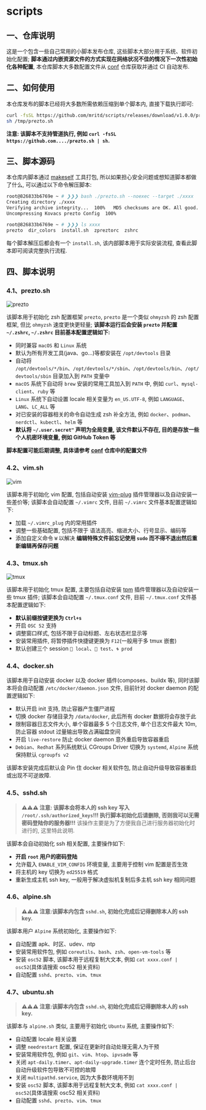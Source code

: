 # scripts

## 一、仓库说明

这是一个包含一些自己常用的小脚本发布仓库, 这些脚本大部分用于系统、软件初始化配置; **脚本通过内嵌资源文件的方式实现在网络状况不佳的情况下一次性初始化各种配置**,
本仓库脚本大多数配置文件从 [conf](https://github.com/mritd/conf) 仓库获取并通过 CI 自动发布.

## 二、如何使用

本仓库发布的脚本已经将大多数所需依赖压缩到单个脚本内, 直接下载执行即可:

```sh
curl -fsSL https://github.com/mritd/scripts/releases/download/v1.0.0/prezto.sh > /tmp/prezto.sh
sh /tmp/prezto.sh
```

**注意: 该脚本不支持管道执行, 例如 `curl -fsSL https://github.com..../prezto.sh | sh`.**

## 三、脚本源码

本仓库内脚本通过 [makeself](https://github.com/megastep/makeself) 工具打包, 所以如果担心安全问题或想知道脚本都做了什么, 可以通过以下命令解压脚本:

```sh
root@826833b6769e ~ # ❯❯❯ bash ./prezto.sh --noexec --target ./xxxx
Creating directory ./xxxx
Verifying archive integrity...  100%   MD5 checksums are OK. All good.
Uncompressing Kovacs prezto Config  100%

root@826833b6769e ~ # ❯❯❯ ls xxxx
prezto  dir_colors  install.sh  zpreztorc  zshrc
```

每个脚本解压后都会有一个 `install.sh`, 该内部脚本用于实际安装流程, 查看此脚本即可阅读完整执行流程.

## 四、脚本说明

### 4.1、prezto.sh

![prezto](images/prezto.jpeg)

该脚本用于初始化 zsh 配置框架 `prezto`, `prezto` 是一个类似 `ohmyzsh` 的 zsh 配置框架, 但比 `ohmyzsh` 速度更快更轻量; **该脚本运行后会安装 `prezto` 并配置 `~/.zshrc`, `~/.zshrc` 目前基本配置逻辑如下:**

- 同时兼容 `macOS` 和 `Linux` 系统
- 默认为所有开发工具(java、go...)等都安装在 `/opt/devtools` 目录
- 自动将 `/opt/devtools/*/bin`、`/opt/devtools/*/sbin`、`/opt/devtools/bin`、`/opt/devtools/sbin` 目录加入到 `PATH` 变量中
- `macOS` 系统下自动将 `brew` 安装的常用工具加入到 `PATH` 中, 例如 `curl`、`mysql-client`、`ruby` 等
- `Linux` 系统下自动设置 locale 相关变量为 `en_US.UTF-8`, 例如 `LANGUAGE`、`LANG`、`LC_ALL` 等
- 对已安装的容器相关的命令自动生成 zsh 补全方法, 例如 `docker`、`podman`、`nerdctl`、`kubectl`、`helm` 等
- **默认将 `~/.user.secret"` 声明为全局变量, 该文件默认不存在, 目的是存放一些个人机密环境变量, 例如 GitHub Token 等**

**脚本配置可能后期调整, 具体请参考 [conf](https://github.com/mritd/conf) 仓库中的配置文件**

### 4.2、vim.sh

![vim](images/vim.jpeg)

该脚本用于初始化 vim 配置, 包括自动安装 [vim-plug](https://github.com/junegunn/vim-plug) 插件管理器以及自动安装一些差价等; 该脚本会自动配置 `~/.vimrc` 文件, 目前 `~/.vimrc` 文件基本配置逻辑如下:

- 加载 `~/.vimrc_plug` 内的常用插件
- 调整一些基础配置, 包括不限于 语法高亮、缩进大小、行号显示、编码等
- 添加自定义命令 `W` 以解决 **编辑特殊文件前忘记使用 `sudo` 而不得不退出然后重新编辑再保存问题**

### 4.3、tmux.sh

![tmux](images/tmux.jpeg)

该脚本用于初始化 tmux 配置, 主要包括自动安装 [tpm](https://github.com/tmux-plugins/tpm) 插件管理器以及自动安装一些 tmux 插件; 该脚本会自动配置 `~/.tmux.conf` 文件, 目前 `~/.tmux.conf` 文件基本配置逻辑如下:

- **默认前缀按键更换为 `Ctrl+s`**
- 开启 `OSC 52` 支持
- 调整窗口样式, 包括不限于自动标题、左右状态栏显示等
- 安装常用插件, 将暂停插件快捷键更换为 `F12`(一般用于多 tmux 嵌套)
- 默认创建三个 session `🍁 local`、`🌋 test`、`🌀 prod`

### 4.4、docker.sh

该脚本用于自动安装 docker 以及 docker 插件(composes、buildx 等), 同时该脚本将会自动配置 `/etc/docker/daemon.json` 文件, 目前针对 docker daemon 的配置逻辑如下:

- 默认开启 init 支持, 防止容器产生僵尸进程
- 切换 docker 存储目录为 `/data/docker`, 此后所有 docker 数据将会存放于此
- 限制容器日志文件大小, 单个容器最多 5 个日志文件, 单个日志文件最大 10m, 防止容器 stdout 过量输出导致占满磁盘空间
- 开启 `live-restore` 防止 docker daemon 意外重启导致容器重启
- `Debian`、`Redhat` 系列系统默认 CGroups Driver 切换为 `systemd`, `Alpine` 系统保持默认 `cgroupfs v2`

该脚本安装完成后默认会 Pin 住 docker 相关软件包, 防止自动升级导致容器重启或出现不可逆故障.

### 4.5、sshd.sh

> **⚠️⚠️⚠️ 注意: 该脚本会将本人的 ssh key 写入 `/root/.ssh/authorized_keys`!!! 执行脚本初始化后请删除, 否则我可以无需密码登陆你的服务器!!!** 该操作主要是为了方便我自己进行服务器初始化时进行的, 这里特此说明.

该脚本会自动初始化 ssh 相关配置, 主要操作如下:

- **开启 `root` 用户的密码登陆**
- 允许载入 `ENABLE_VIM_CONFIG` 环境变量, 主要用于控制 vim 配置是否生效
- 将主机的 key 切换为 `ed25519` 格式
- 重新生成主机 ssh key, 一般用于解决虚拟机复制后多主机 ssh key 相同问题

### 4.6、alpine.sh

>  **⚠️⚠️⚠️ 注意:该脚本内包含 `sshd.sh`, 初始化完成后记得删除本人的 ssh key.**

该脚本用户 `Alpine` 系统初始化, 主要操作如下:

- 自动配置 apk、时区、udev、ntp
- 安装常用软件包, 例如 `coreutils`、`bash`、`zsh`、`open-vm-tools` 等
- 安装 `osc52` 脚本, 该脚本用于远程复制大文本, 例如 `cat xxxx.conf | osc52`(具体请搜索 osc52 相关资料)
- 自动配置 `sshd`、`prezto`、`vim`、`tmux`

### 4.7、ubuntu.sh

>  **⚠️⚠️⚠️ 注意:该脚本内包含 `sshd.sh`, 初始化完成后记得删除本人的 ssh key.**

该脚本与 `alpine.sh` 类似, 主要用于初始化 `Ubuntu` 系统, 主要操作如下:

- 自动配置 locale 相关设置
- 调整 `needrestart` 配置, 保证在更新时自动处理无需人为干预
- 安装常用软件包, 例如 `git`、`vim`、`htop`、`ipvsadm` 等
- 关闭 `apt-daily.timer`、`apt-daily-upgrade.timer` 连个定时任务, 防止后台自动升级软件包导致不可控的故障
- 关闭 `multipathd.service`, 因为大多数环境用不到
- 安装 `osc52` 脚本, 该脚本用于远程复制大文本, 例如 `cat xxxx.conf | osc52`(具体请搜索 osc52 相关资料)
- 自动配置 `sshd`、`prezto`、`vim`、`tmux`
